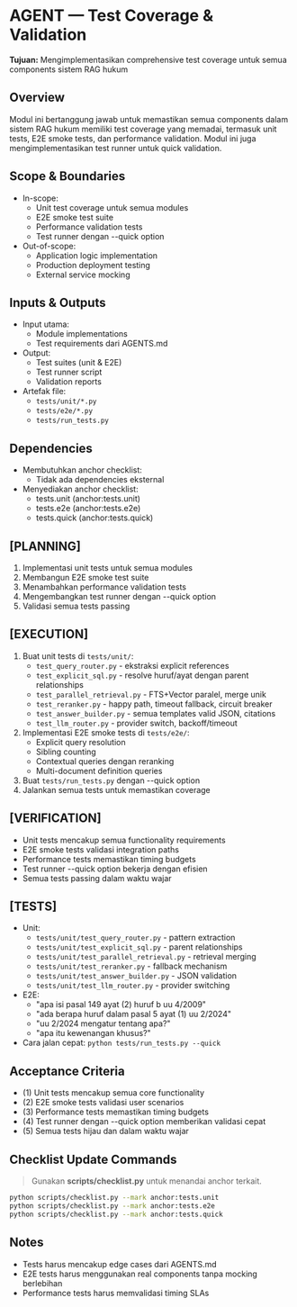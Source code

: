 # AGENT — Test Coverage & Validation
**Tujuan:** Mengimplementasikan comprehensive test coverage untuk semua components sistem RAG hukum

## Overview
Modul ini bertanggung jawab untuk memastikan semua components dalam sistem RAG hukum memiliki test coverage yang memadai, termasuk unit tests, E2E smoke tests, dan performance validation. Modul ini juga mengimplementasikan test runner untuk quick validation.

## Scope & Boundaries
- In-scope:
  - Unit test coverage untuk semua modules
  - E2E smoke test suite
  - Performance validation tests
  - Test runner dengan --quick option
- Out-of-scope:
  - Application logic implementation
  - Production deployment testing
  - External service mocking

## Inputs & Outputs
- Input utama:
  - Module implementations
  - Test requirements dari AGENTS.md
- Output:
  - Test suites (unit & E2E)
  - Test runner script
  - Validation reports
- Artefak file:
  - `tests/unit/*.py`
  - `tests/e2e/*.py`
  - `tests/run_tests.py`

## Dependencies
- Membutuhkan anchor checklist:
  - Tidak ada dependencies eksternal
- Menyediakan anchor checklist:
  - tests.unit (anchor:tests.unit)
  - tests.e2e (anchor:tests.e2e)
  - tests.quick (anchor:tests.quick)

## [PLANNING]
1. Implementasi unit tests untuk semua modules
2. Membangun E2E smoke test suite
3. Menambahkan performance validation tests
4. Mengembangkan test runner dengan --quick option
5. Validasi semua tests passing

## [EXECUTION]
1. Buat unit tests di `tests/unit/`:
   - `test_query_router.py` - ekstraksi explicit references
   - `test_explicit_sql.py` - resolve huruf/ayat dengan parent relationships
   - `test_parallel_retrieval.py` - FTS+Vector paralel, merge unik
   - `test_reranker.py` - happy path, timeout fallback, circuit breaker
   - `test_answer_builder.py` - semua templates valid JSON, citations
   - `test_llm_router.py` - provider switch, backoff/timeout
2. Implementasi E2E smoke tests di `tests/e2e/`:
   - Explicit query resolution
   - Sibling counting
   - Contextual queries dengan reranking
   - Multi-document definition queries
3. Buat `tests/run_tests.py` dengan --quick option
4. Jalankan semua tests untuk memastikan coverage

## [VERIFICATION]
- Unit tests mencakup semua functionality requirements
- E2E smoke tests validasi integration paths
- Performance tests memastikan timing budgets
- Test runner --quick option bekerja dengan efisien
- Semua tests passing dalam waktu wajar

## [TESTS]
- Unit:
  - `tests/unit/test_query_router.py` - pattern extraction
  - `tests/unit/test_explicit_sql.py` - parent relationships
  - `tests/unit/test_parallel_retrieval.py` - retrieval merging
  - `tests/unit/test_reranker.py` - fallback mechanism
  - `tests/unit/test_answer_builder.py` - JSON validation
  - `tests/unit/test_llm_router.py` - provider switching
- E2E:
  - "apa isi pasal 149 ayat (2) huruf b uu 4/2009"
  - "ada berapa huruf dalam pasal 5 ayat (1) uu 2/2024"
  - "uu 2/2024 mengatur tentang apa?"
  - "apa itu kewenangan khusus?"
- Cara jalan cepat: `python tests/run_tests.py --quick`

## Acceptance Criteria
- (1) Unit tests mencakup semua core functionality
- (2) E2E smoke tests validasi user scenarios
- (3) Performance tests memastikan timing budgets
- (4) Test runner dengan --quick option memberikan validasi cepat
- (5) Semua tests hijau dan dalam waktu wajar

## Checklist Update Commands
> Gunakan **scripts/checklist.py** untuk menandai anchor terkait.

```bash
python scripts/checklist.py --mark anchor:tests.unit
python scripts/checklist.py --mark anchor:tests.e2e
python scripts/checklist.py --mark anchor:tests.quick
```

## Notes
- Tests harus mencakup edge cases dari AGENTS.md
- E2E tests harus menggunakan real components tanpa mocking berlebihan
- Performance tests harus memvalidasi timing SLAs
